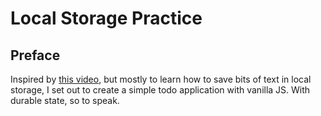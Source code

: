 # Local Storage Practice

## Preface

Inspired by [this video](https://www.youtube.com/watch?v=YL1F4dCUlLc&index=15&list=PLu8EoSxDXHP6CGK4YVJhL_VWetA865GOH), but mostly to learn how to save bits of text in local storage, I set out to create a simple todo application with vanilla JS. With durable state, so to speak.
